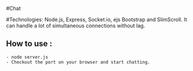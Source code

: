 #Chat

#Technologies:
Node.js, Express, Socket.io, ejs Bootstrap and SlimScroll.
It can handle a lot of simultaneous connections without lag.

## How to use :

	- node server.js
	- Checkout the port on your browser and start chatting.
